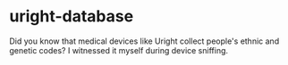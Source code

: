 # uright-database
Did you know that medical devices like Uright collect people's ethnic and genetic codes? I witnessed it myself during device sniffing.
